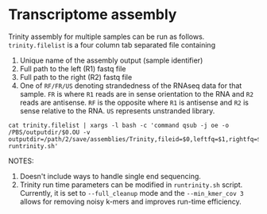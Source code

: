 # Transcriptome assembly

Trinity assembly for multiple samples can be run as follows. `trinity.filelist` is a four column tab separated file containing
1. Unique name of the assembly output (sample identifier)
2. Full path to the left (R1) fastq file
3. Full path to the right (R2) fastq file
4. One of `RF/FR/US` denoting strandedness of the RNAseq data for that sample. `FR` is where `R1` reads are in sense orientation to the RNA and `R2` reads are antisense. `RF` is the opposite where `R1` is antisense and `R2` is sense relative to the RNA. `US` represents unstranded library.

```
cat trinity.filelist | xargs -l bash -c 'command qsub -j oe -o /PBS/outputdir/$0.OU -v outputdir=/path/2/save/assemblies/Trinity,fileid=$0,leftfq=$1,rightfq=$2,sstype=$3 runtrinity.sh'
```

NOTES:
1. Doesn't include ways to handle single end sequencing.
2. Trinity run time parameters can be modified in `runtrinity.sh` script. Currently, it is set to `--full_cleanup` mode and the `--min_kmer_cov 3` allows for removing noisy k-mers and improves run-time efficiency.
 
